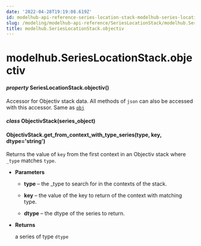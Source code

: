 ```yaml
---
date: '2022-04-28T19:19:08.619Z'
id: modelhub-api-reference-series-location-stack-modelhub-series-location-stack-objectiv
slug: /modeling/modelhub-api-reference/SeriesLocationStack/modelhub.SeriesLocationStack.objectiv/
title: modelhub.SeriesLocationStack.objectiv
---
```


# modelhub.SeriesLocationStack.objectiv


#### _property_ SeriesLocationStack.objectiv()
Accessor for Objectiv stack data. All methods of `json` can also be accessed with this
accessor. Same as [`obj`](/docs/modeling/modelhub-api-reference/SeriesLocationStack/modelhub.SeriesLocationStack.obj/#modelhub.SeriesLocationStack.obj)


#### _class_ ObjectivStack(series_object)
<!-- !! processed by numpydoc !! -->

#### ObjectivStack.get_from_context_with_type_series(type, key, dtype='string')
Returns the value of `key` from the first context in an Objectiv stack where `_type` matches `type`.


* **Parameters**

    
    * **type** – the _type to search for in the contexts of the stack.


    * **key** – the value of the key to return of the context with matching type.


    * **dtype** – the dtype of the series to return.



* **Returns**

    a series of type `dtype`


<!-- !! processed by numpydoc !! -->
<!-- !! processed by numpydoc !! -->
